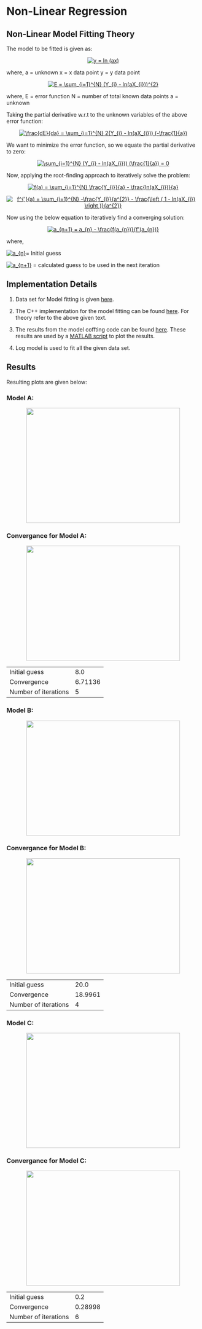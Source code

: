 
  

# Non-Linear Regression

## Non-Linear Model Fitting Theory
The model to be fitted is given as:
<p align="center">
<a href="https://www.codecogs.com/eqnedit.php?latex=y&space;=&space;ln&space;(ax)" target="_blank"><img src="https://latex.codecogs.com/gif.latex?y&space;=&space;ln&space;(ax)" title="y = ln (ax)" /></a>
</p>
where,
a = unknown
x = x data point
y = y data point

<p align="center">
<a href="https://www.codecogs.com/eqnedit.php?latex=E&space;=&space;\sum_{i=1}^{N}&space;(Y_{i}&space;-&space;ln(aX_{i}))^{2}" target="_blank"><img src="https://latex.codecogs.com/gif.latex?E&space;=&space;\sum_{i=1}^{N}&space;(Y_{i}&space;-&space;ln(aX_{i}))^{2}" title="E = \sum_{i=1}^{N} (Y_{i} - ln(aX_{i}))^{2}" /></a>
</p>

where,
E = error function
N = number of total known data points
a = unknown


Taking the partial derivative w.r.t to the unknown variables of the above error function:
<p align="center">
<a href="https://www.codecogs.com/eqnedit.php?latex=\frac{dE}{da}&space;=&space;\sum_{i=1}^{N}&space;2(Y_{i}&space;-&space;ln(aX_{i}))&space;(-\frac{1}{a})" target="_blank"><img src="https://latex.codecogs.com/gif.latex?\frac{dE}{da}&space;=&space;\sum_{i=1}^{N}&space;2(Y_{i}&space;-&space;ln(aX_{i}))&space;(-\frac{1}{a})" title="\frac{dE}{da} = \sum_{i=1}^{N} 2(Y_{i} - ln(aX_{i})) (-\frac{1}{a})" /></a>
</p>

We want to minimize the error function, so we equate the partial derivative to zero:
<p align="center">
<a href="https://www.codecogs.com/eqnedit.php?latex=\sum_{i=1}^{N}&space;(Y_{i}&space;-&space;ln(aX_{i}))&space;(\frac{1}{a})&space;=&space;0" target="_blank"><img src="https://latex.codecogs.com/gif.latex?\sum_{i=1}^{N}&space;(Y_{i}&space;-&space;ln(aX_{i}))&space;(\frac{1}{a})&space;=&space;0" title="\sum_{i=1}^{N} (Y_{i} - ln(aX_{i})) (\frac{1}{a}) = 0" /></a>
</p>

Now, applying the root-finding approach to iteratively solve the problem:
<p align="center">
<a href="https://www.codecogs.com/eqnedit.php?latex=f(a)&space;=&space;\sum_{i=1}^{N}&space;\frac{Y_{i}}{a}&space;-&space;\frac{ln(aX_{i})}{a}" target="_blank"><img src="https://latex.codecogs.com/gif.latex?f(a)&space;=&space;\sum_{i=1}^{N}&space;\frac{Y_{i}}{a}&space;-&space;\frac{ln(aX_{i})}{a}" title="f(a) = \sum_{i=1}^{N} \frac{Y_{i}}{a} - \frac{ln(aX_{i})}{a}" /></a>
</p>
<p align="center">
<a href="https://www.codecogs.com/eqnedit.php?latex=f^{'}(a)&space;=&space;\sum_{i=1}^{N}&space;-\frac{Y_{i}}{a^{2}}&space;-&space;\frac{\left&space;(&space;1&space;-&space;ln(aX_{i})&space;\right&space;)}{a^{2}}" target="_blank"><img src="https://latex.codecogs.com/gif.latex?f^{'}(a)&space;=&space;\sum_{i=1}^{N}&space;-\frac{Y_{i}}{a^{2}}&space;-&space;\frac{\left&space;(&space;1&space;-&space;ln(aX_{i})&space;\right&space;)}{a^{2}}" title="f^{'}(a) = \sum_{i=1}^{N} -\frac{Y_{i}}{a^{2}} - \frac{\left ( 1 - ln(aX_{i}) \right )}{a^{2}}" /></a>
</p>
Now using the below equation to iteratively find a converging solution:
<p align="center">
<a href="https://www.codecogs.com/eqnedit.php?latex=a_{n&plus;1}&space;=&space;a_{n}&space;-&space;\frac{f(a_{n})}{f'(a_{n})}" target="_blank"><img src="https://latex.codecogs.com/gif.latex?a_{n&plus;1}&space;=&space;a_{n}&space;-&space;\frac{f(a_{n})}{f'(a_{n})}" title="a_{n+1} = a_{n} - \frac{f(a_{n})}{f'(a_{n})}" /></a>
</p>
where,

<a href="https://www.codecogs.com/eqnedit.php?latex=a_{n}" target="_blank"><img src="https://latex.codecogs.com/gif.latex?a_{n}" title="a_{n}" /></a>= Initial guess

<a href="https://www.codecogs.com/eqnedit.php?latex=a_{n&plus;1}" target="_blank"><img src="https://latex.codecogs.com/gif.latex?a_{n&plus;1}" title="a_{n+1}" /></a> = calculated guess to be used in the next iteration

## Implementation Details

1. Data set for Model fitting is given [here](https://github.com/prateeks97/linear_and_nonlinear_modelFitting/tree/master/Non-Linear%20Regression/input_data_set).

2. The C++ implementation for the model fitting can be found [here](https://github.com/prateeks97/linear_and_nonlinear_modelFitting/blob/master/Non-Linear%20Regression/model_fitting_cpp/model_fitting.cpp). For theory refer to the above given text.

3. The results from the model coffting code can be found [here](https://github.com/prateeks97/linear_and_nonlinear_modelFitting/tree/master/Non-Linear%20Regression/result_files). These results are used by a [MATLAB script](https://github.com/prateeks97/linear_and_nonlinear_modelFitting/blob/master/Non-Linear%20Regression/MATLAB_plotting_script/nonLinearModelFitting.m) to plot the results.
4.  Log model is used to fit all the given data set. 
 

## Results

Resulting plots are given below:

  

### Model A:
<p  align="center">
<img  src="https://github.com/prateeks97/linear_and_nonlinear_modelFitting/blob/master/Non-Linear%20Regression/plots/Model_fitted_A.png"  width="400"  height="300"/>
</p>

### Convergance for Model A:
<p  align="center">
<img  src="https://github.com/prateeks97/linear_and_nonlinear_modelFitting/blob/master/Non-Linear%20Regression/plots/Convergance_A.png"  width="400"  height="300"/>
</p>

|  |  |
|--|--|
| Initial guess| 8.0 |
| Convergence  | 6.71136 |
| Number of iterations | 5 |


### Model B:
<p  align="center">
<img  src="https://github.com/prateeks97/linear_and_nonlinear_modelFitting/blob/master/Non-Linear%20Regression/plots/Model_fitted_B.png"  width="400"  height="300"/>
</p>

### Convergance for Model B:
<p  align="center">
<img  src="https://github.com/prateeks97/linear_and_nonlinear_modelFitting/blob/master/Non-Linear%20Regression/plots/Convergance_B.png"  width="400"  height="300"/>
</p>

|  |  |
|--|--|
| Initial guess| 20.0 |
| Convergence  | 18.9961|
| Number of iterations | 4 |

### Model C:
<p  align="center">
<img  src="https://github.com/prateeks97/linear_and_nonlinear_modelFitting/blob/master/Non-Linear%20Regression/plots/Model_fitted_C.png"  width="400"  height="300"/>
</p>

### Convergance for Model C:
<p  align="center">
<img  src="https://github.com/prateeks97/linear_and_nonlinear_modelFitting/blob/master/Non-Linear%20Regression/plots/Convergance_C.png"  width="400"  height="300"/>
</p>

|  |  |
|--|--|
| Initial guess| 0.2 |
| Convergence  | 0.28998|
| Number of iterations | 6 |